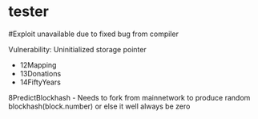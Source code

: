 # tester

#Exploit unavailable due to fixed bug from compiler

Vulnerability: Uninitialized storage pointer
- 12Mapping
- 13Donations
- 14FiftyYears

8PredictBlockhash - Needs to fork from mainnetwork to produce random blockhash(block.number) or else it well always be zero
